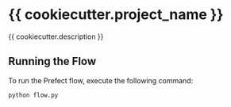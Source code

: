 # {{ cookiecutter.project_name }}

{{ cookiecutter.description }}

## Running the Flow

To run the Prefect flow, execute the following command:

```bash
python flow.py
```
